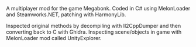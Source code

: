 A multiplayer mod for the game Megabonk. Coded in C# using MelonLoader and Steamworks.NET, patching with HarmonyLib.

Inspected original methods by decompiling with Il2CppDumper and then converting back to C with Ghidra.
Inspecting scene/objects in game with MelonLoader mod called UnityExplorer.
